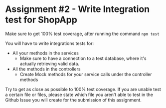 # Assignment #2 - Write Integration test for ShopApp

Make sure to get 100% test coverage, after running the command `npm test`

You will have to write integrations tests for:

* All your methods in the services
  * Make sure to have a connection to a test database, where it's actually retrieving valid data.
* All the methods in the controllers
  * Create Mock methods for your service calls under the controller methods

Try to get as close as possible to 100% test coverage. If you are unable test a certain file or files, please state which file you aren't able to test in the Github Issue you will create for the submission of this assignment.
